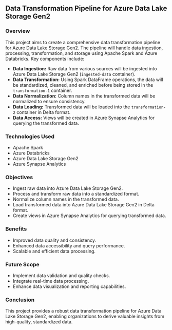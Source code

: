 ## Data Transformation Pipeline for Azure Data Lake Storage Gen2

### Overview
This project aims to create a comprehensive data transformation pipeline for Azure Data Lake Storage Gen2. The pipeline will handle data ingestion, processing, transformation, and storage using Apache Spark and Azure Databricks. Key components include:

- **Data Ingestion:** Raw data from various sources will be ingested into Azure Data Lake Storage Gen2 (`ingested-data` container).
- **Data Transformation:** Using Spark DataFrame operations, the data will be standardized, cleaned, and enriched before being stored in the `transformation-1` container.
- **Data Normalization:** Column names in the transformed data will be normalized to ensure consistency.
- **Data Loading:** Transformed data will be loaded into the `transformation-2` container in Delta format.
- **Data Access:** Views will be created in Azure Synapse Analytics for querying the transformed data.

### Technologies Used
- Apache Spark
- Azure Databricks
- Azure Data Lake Storage Gen2
- Azure Synapse Analytics

### Objectives
- Ingest raw data into Azure Data Lake Storage Gen2.
- Process and transform raw data into a standardized format.
- Normalize column names in the transformed data.
- Load transformed data into Azure Data Lake Storage Gen2 in Delta format.
- Create views in Azure Synapse Analytics for querying transformed data.

### Benefits
- Improved data quality and consistency.
- Enhanced data accessibility and query performance.
- Scalable and efficient data processing.

### Future Scope
- Implement data validation and quality checks.
- Integrate real-time data processing.
- Enhance data visualization and reporting capabilities.

### Conclusion
This project provides a robust data transformation pipeline for Azure Data Lake Storage Gen2, enabling organizations to derive valuable insights from high-quality, standardized data.
